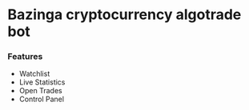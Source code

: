 # Bazinga cryptocurrency algotrade bot

### Features
- Watchlist
- Live Statistics
- Open Trades
- Control Panel